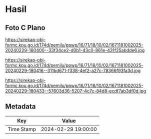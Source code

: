 # Hasil

## Foto C Plano

https://sirekap-obj-formc.kpu.go.id/174d/pemilu/ppwp/16/71/18/10/02/1671181002025-20240229-180400--33f34ce2-d0b1-43c0-861e-431f25abdde6.jpg

https://sirekap-obj-formc.kpu.go.id/174d/pemilu/ppwp/16/71/18/10/02/1671181002025-20240229-180416--311bd671-f338-4ef2-a27c-78366f93fa3d.jpg

https://sirekap-obj-formc.kpu.go.id/174d/pemilu/ppwp/16/71/18/10/02/1671181002025-20240229-180433--57603d36-5207-4c7c-84d8-ecdf7ab3df0d.jpg


## Metadata

| Key        | Value               |
| ---------- | ------------------- |
| Time Stamp | 2024-02-29 19:00:00 |



